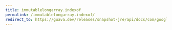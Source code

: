 ```yaml
---
title: immutablelongarray.indexof
permalink: /immutablelongarray.indexof/
redirect_to: https://guava.dev/releases/snapshot-jre/api/docs/com/google/common/primitives/ImmutableLongArray.html#indexOf-long-
---
```

